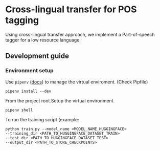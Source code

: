 Cross-lingual transfer for POS tagging
==============================

Using cross-lingual transfer approach, we implement a Part-of-speech tagger 
for a low resource language.

## Development guide

### Environment setup

Use  `pipenv` ([docs](https://github.com/pypa/pipenv)) to manage the
virtual enviroment. (Check Pipfile)

```shell
pipenv install --dev
```

[comment]: <> (### Environment variables)

[comment]: <> (| Name                  | Default                                                   | Description                                                                  |)

[comment]: <> (| :---------------------| --------------------------------------------------------  | ---------------------------------------------------------------------------- |)

[comment]: <> (| `TOKENIZER_PATH`      | `data/external/nltk_data/tokenizers/punkt/slovene.pickle` | Optional. Path for loading a pickle for the NLTK `punkt` sentence tokenizer. |)


From the project root.Setup the virtual environment.
```
pipenv shell
```
To run the training script (example:
```
python train.py --model_name <MODEL_NAME_HUGGINGFACE>
--training_dir <PATH_TO_HUGGINGFACE_DATASET_TRAIN>
--test_dir <PATH_TO_HUGGINGFACE_DATASET_TEST>
--output_dir <PATH_TO_STORE_CHECKPOINTS>

```
